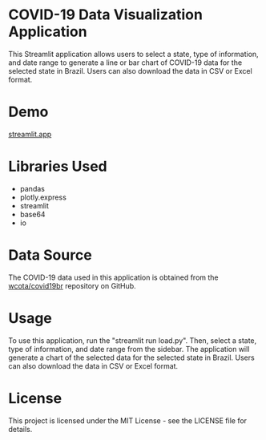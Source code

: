 # COVID-19 Data Visualization Application
This Streamlit application allows users to select a state, type of information, and date range to generate a line or bar chart of COVID-19 data for the selected state in Brazil. Users can also download the data in CSV or Excel format.

# Demo
[streamlit.app](https://wellrccity-covid19streamlit-load-tliqwl.streamlit.app/)

# Libraries Used
- pandas
- plotly.express
- streamlit
- base64
- io

# Data Source
The COVID-19 data used in this application is obtained from the [wcota/covid19br](https://github.com/wcota/covid19br) repository on GitHub.

# Usage
To use this application, run the "streamlit run load.py". Then, select a state, type of information, and date range from the sidebar. The application will generate a chart of the selected data for the selected state in Brazil. Users can also download the data in CSV or Excel format.

# License
This project is licensed under the MIT License - see the LICENSE file for details.
